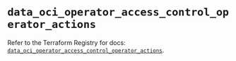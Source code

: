 # `data_oci_operator_access_control_operator_actions`

Refer to the Terraform Registry for docs: [`data_oci_operator_access_control_operator_actions`](https://registry.terraform.io/providers/hashicorp/oci/7.19.0/docs/data-sources/operator_access_control_operator_actions).
